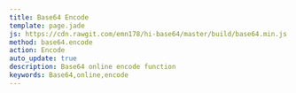 ```yaml
---
title: Base64 Encode
template: page.jade
js: https://cdn.rawgit.com/emn178/hi-base64/master/build/base64.min.js
method: base64.encode
action: Encode
auto_update: true
description: Base64 online encode function
keywords: Base64,online,encode
---
```

